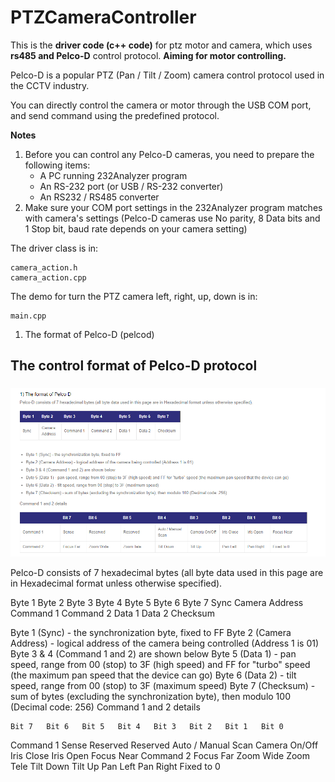 # PTZCameraController
This is the **driver code (c++ code)** for ptz motor and camera, which uses **rs485 and Pelco-D** control protocol. **Aiming for motor controlling.**

Pelco-D is a popular PTZ (Pan / Tilt / Zoom) camera control protocol used in the CCTV industry. 

You can directly control the camera or motor through the USB COM port, and send command using the predefined protocol.

**Notes**
1) Before you can control any Pelco-D cameras, you need to prepare the following items:
   - A PC running 232Analyzer program
   - An RS-232 port (or USB / RS-232 converter)
   - An RS232 / RS485 converter
2) Make sure your COM port settings in the 232Analyzer program matches with camera's settings (Pelco-D cameras use No parity, 8 Data bits and 1 Stop bit, baud rate depends on your camera setting)

The driver class is in:
```
camera_action.h 
camera_action.cpp
```
The demo for turn the PTZ camera left, right, up, down is in:
```
main.cpp
```

1) The format of Pelco-D (pelcod)

## The control format of Pelco-D protocol

###
![pelco_d_format](pelco_d_format.png)

Pelco-D consists of 7 hexadecimal bytes (all byte data used in this page are in Hexadecimal format unless otherwise specified).

Byte 1	Byte 2	Byte 3	Byte 4	Byte 5	Byte 6	Byte 7
Sync	Camera Address	Command 1	Command 2	Data 1	Data 2	Checksum
 

Byte 1 (Sync) - the synchronization byte, fixed to FF
Byte 2 (Camera Address) - logical address of the camera being controlled (Address 1 is 01)
Byte 3 & 4 (Command 1 and 2) are shown below
Byte 5 (Data 1) - pan speed, range from 00 (stop) to 3F (high speed) and FF for "turbo" speed (the maximum pan speed that the device can go)
Byte 6 (Data 2) - tilt speed, range from 00 (stop) to 3F (maximum speed)
Byte 7 (Checksum) - sum of bytes (excluding the synchronization byte), then modulo 100 (Decimal code: 256)
Command 1 and 2 details

 	Bit 7	Bit 6	Bit 5	Bit 4	Bit 3	Bit 2	Bit 1	Bit 0
Command 1	Sense	Reserved	Reserved	Auto / Manual Scan	Camera On/Off	Iris Close	Iris Open	Focus Near
Command 2	Focus Far	Zoom Wide	Zoom Tele	Tilt Down	Tilt Up	Pan Left	Pan Right	Fixed to 0

